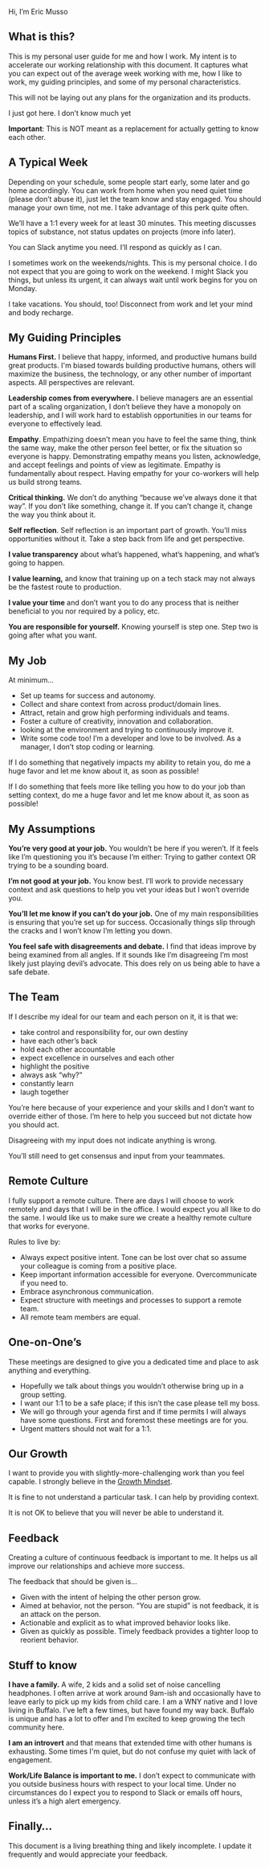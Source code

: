 
Hi, I’m Eric Musso

## **What is this?**

This is my personal user guide for me and how I work. My intent is to accelerate our working relationship with this document. It captures what you can expect out of the average week working with me, how I like to work, my guiding principles, and some of my personal characteristics.

This will not be laying out any plans for the organization and its products.

I just got here. I don’t know much yet

**Important**: This is NOT meant as a replacement for actually getting to know each other.
  

## **A Typical Week**

Depending on your schedule, some people start early, some later and go home accordingly. You can work from home when you need quiet time (please don’t abuse it), just let the team know and stay engaged. You should manage your own time, not me. I take advantage of this perk quite often.

We’ll have a 1:1 every week for at least 30 minutes. This meeting discusses topics of substance, not status updates on projects (more info later).

You can Slack anytime you need. I’ll respond as quickly as I can.

I sometimes work on the weekends/nights. This is my personal choice. I do not expect that you are going to work on the weekend. I might Slack you things, but unless its urgent, it can always wait until work begins for you on Monday.

I take vacations. You should, too! Disconnect from work and let your mind and body recharge.

## **My Guiding Principles**

**Humans First.** I believe that happy, informed, and productive humans build great products. I'm biased towards building productive humans, others will maximize the business, the technology, or any other number of important aspects. All perspectives are relevant. 

**Leadership comes from everywhere.** I believe managers are an essential part of a scaling organization, I don’t believe they have a monopoly on leadership, and I will work hard to establish opportunities in our teams for everyone to effectively lead.

**Empathy**. Empathizing doesn’t mean you have to feel the same thing, think the same way, make the other person feel better, or fix the situation so everyone is happy. Demonstrating empathy means you listen, acknowledge, and accept feelings and points of view as legitimate. Empathy is fundamentally about respect. Having empathy for your co-workers will help us build strong teams.

**Critical thinking.** We don’t do anything “because we’ve always done it that way”. If you don’t like something, change it. If you can’t change it, change the way you think about it.

**Self reflection**. Self reflection is an important part of growth. You’ll miss opportunities without it. Take a step back from life and get perspective.

**I value transparency** about what’s happened, what’s happening, and what’s going to happen.

**I value learning,** and know that training up on a tech stack may not always be the fastest route to production.

**I value your time** and don’t want you to do any process that is neither beneficial to you nor required by a policy, etc.

**You are responsible for yourself.** Knowing yourself is step one. Step two is going after what you want.

## **My Job**

At minimum…

-   Set up teams for success and autonomy.
-   Collect and share context from across product/domain lines.
-   Attract, retain and grow high performing individuals and teams.
-   Foster a culture of creativity, innovation and collaboration.
-   looking at the environment and trying to continuously improve it.
-   Write some code too! I’m a developer and love to be involved. As a manager, I don’t stop coding or learning.

If I do something that negatively impacts my ability to retain you, do me a huge favor and let me know about it, as soon as possible!

If I do something that feels more like telling you how to do your job than setting context, do me a huge favor and let me know about it, as soon as possible!

## **My Assumptions**

**You’re very good at your job.** You wouldn’t be here if you weren’t. If it feels like I’m questioning you it’s because I’m either: Trying to gather context OR trying to be a sounding board.

**I’m not good at your job.** You know best. I’ll work to provide necessary context and ask questions to help you vet your ideas but I won’t override you.

**You’ll let me know if you can’t do your job.** One of my main responsibilities is ensuring that you’re set up for success. Occasionally things slip through the cracks and I won’t know I’m letting you down.

**You feel safe with disagreements and debate.** I find that ideas improve by being examined from all angles. If it sounds like I’m disagreeing I’m most likely just playing devil’s advocate. This does rely on us being able to have a safe debate.

## **The Team**

If I describe my ideal for our team and each person on it, it is that we:

-   take control and responsibility for, our own destiny
-   have each other’s back
-   hold each other accountable
-   expect excellence in ourselves and each other
-   highlight the positive
-   always ask “why?”
-   constantly learn
-   laugh together 
    
You’re here because of your experience and your skills and I don’t want to override either of those. I’m here to help you succeed but not dictate how you should act.

Disagreeing with my input does not indicate anything is wrong.

You’ll still need to get consensus and input from your teammates.

## **Remote Culture**

I fully support a remote culture. There are days I will choose to work remotely and days that I will be in the office. I would expect you all like to do the same. I would like us to make sure we create a healthy remote culture that works for everyone. 

Rules to live by:
-  Always expect positive intent. Tone can be lost over chat so assume your colleague is coming from a positive place. 
-  Keep important information accessible for everyone. Overcommunicate if you need to. 
-  Embrace asynchronous communication. 
-  Expect structure with meetings and processes to support a remote team. 
-  All remote team members are equal.  

## **One-on-One’s**

These meetings are designed to give you a dedicated time and place to ask anything and everything.

-   Hopefully we talk about things you wouldn’t otherwise bring up in a group setting.
-   I want our 1:1 to be a safe place; if this isn’t the case please tell my boss.
-   We will go through your agenda first and if time permits I will always have some questions. First and foremost these meetings are for you.
-   Urgent matters should not wait for a 1:1.  
    

## **Our Growth**

I want to provide you with slightly-more-challenging work than you feel capable. I strongly believe in the [Growth Mindset](https://hbr.org/2016/01/what-having-a-growth-mindset-actually-means).

It is fine to not understand a particular task. I can help by providing context.

It is not OK to believe that you will never be able to understand it.  

## **Feedback**

Creating a culture of continuous feedback is important to me. It helps us all improve our relationships and achieve more success.

The feedback that should be given is…

-   Given with the intent of helping the other person grow.
-   Aimed at behavior, not the person. “You are stupid” is not feedback, it is an attack on the person.
-   Actionable and explicit as to what improved behavior looks like.
-   Given as quickly as possible. Timely feedback provides a tighter loop to reorient behavior.  
    

## **Stuff to know**

**I have a family.** A wife, 2 kids and a solid set of noise cancelling headphones. I often arrive at work around 9am-ish and occasionally have to leave early to pick up my kids from child care. I am a WNY native and I love living in Buffalo. I’ve left a few times, but have found my way back. Buffalo is unique and has a lot to offer and I’m excited to keep growing the tech community here.

**I am an introvert** and that means that extended time with other humans is exhausting. Some times I'm quiet, but do not confuse my quiet with lack of engagement.

**Work/Life Balance is important to me.** I don’t expect to communicate with you outside business hours with respect to your local time. Under no circumstances do I expect you to respond to Slack or emails off hours, unless it’s a high alert emergency.

## **Finally…**

This document is a living breathing thing and likely incomplete. I update it frequently and would appreciate your feedback.
